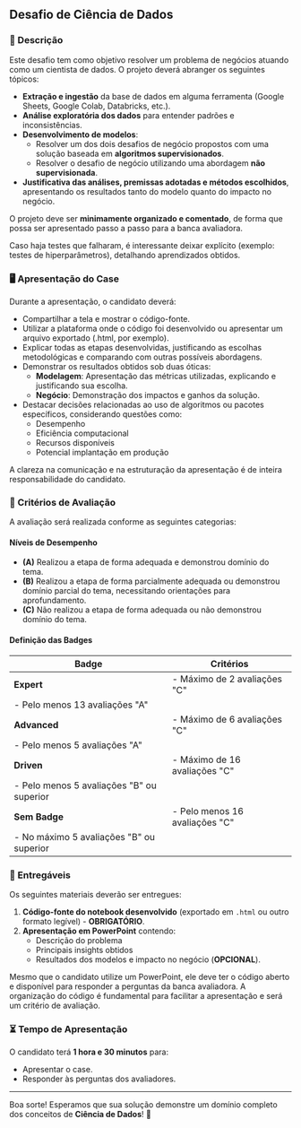 ## Desafio de Ciência de Dados

### 📌 Descrição
Este desafio tem como objetivo resolver um problema de negócios atuando como um cientista de dados. O projeto deverá abranger os seguintes tópicos:

- **Extração e ingestão** da base de dados em alguma ferramenta (Google Sheets, Google Colab, Databricks, etc.).
- **Análise exploratória dos dados** para entender padrões e inconsistências.
- **Desenvolvimento de modelos**:
  - Resolver um dos dois desafios de negócio propostos com uma solução baseada em **algoritmos supervisionados**.
  - Resolver o desafio de negócio utilizando uma abordagem **não supervisionada**.
- **Justificativa das análises, premissas adotadas e métodos escolhidos**, apresentando os resultados tanto do modelo quanto do impacto no negócio.

O projeto deve ser **minimamente organizado e comentado**, de forma que possa ser apresentado passo a passo para a banca avaliadora. 

Caso haja testes que falharam, é interessante deixar explícito (exemplo: testes de hiperparâmetros), detalhando aprendizados obtidos.

### 🖥️ Apresentação do Case

Durante a apresentação, o candidato deverá:
- Compartilhar a tela e mostrar o código-fonte.
- Utilizar a plataforma onde o código foi desenvolvido ou apresentar um arquivo exportado (.html, por exemplo).
- Explicar todas as etapas desenvolvidas, justificando as escolhas metodológicas e comparando com outras possíveis abordagens.
- Demonstrar os resultados obtidos sob duas óticas:
  - **Modelagem**: Apresentação das métricas utilizadas, explicando e justificando sua escolha.
  - **Negócio**: Demonstração dos impactos e ganhos da solução.
- Destacar decisões relacionadas ao uso de algoritmos ou pacotes específicos, considerando questões como:
  - Desempenho
  - Eficiência computacional
  - Recursos disponíveis
  - Potencial implantação em produção

A clareza na comunicação e na estruturação da apresentação é de inteira responsabilidade do candidato.

### 🏅 Critérios de Avaliação
A avaliação será realizada conforme as seguintes categorias:

#### Níveis de Desempenho

- **(A)** Realizou a etapa de forma adequada e demonstrou domínio do tema.
- **(B)** Realizou a etapa de forma parcialmente adequada ou demonstrou domínio parcial do tema, necessitando orientações para aprofundamento.
- **(C)** Não realizou a etapa de forma adequada ou não demonstrou domínio do tema.

#### Definição das Badges

| Badge            | Critérios |
|-----------------|--------------------------------------------------------------------------|
| **Expert**      | - Máximo de 2 avaliações "C"  
                  - Pelo menos 13 avaliações "A"   |
| **Advanced**    | - Máximo de 6 avaliações "C"  
                  - Pelo menos 5 avaliações "A"    |
| **Driven**      | - Máximo de 16 avaliações "C"  
                  - Pelo menos 5 avaliações "B" ou superior  |
| **Sem Badge**   | - Pelo menos 16 avaliações "C"  
                  - No máximo 5 avaliações "B" ou superior  |

### 📂 Entregáveis
Os seguintes materiais deverão ser entregues:

1. **Código-fonte do notebook desenvolvido** (exportado em `.html` ou outro formato legível) - **OBRIGATÓRIO**.
2. **Apresentação em PowerPoint** contendo:
   - Descrição do problema
   - Principais insights obtidos
   - Resultados dos modelos e impacto no negócio (**OPCIONAL**).

Mesmo que o candidato utilize um PowerPoint, ele deve ter o código aberto e disponível para responder a perguntas da banca avaliadora.
A organização do código é fundamental para facilitar a apresentação e será um critério de avaliação.

### ⏳ Tempo de Apresentação
O candidato terá **1 hora e 30 minutos** para:
- Apresentar o case.
- Responder às perguntas dos avaliadores.

---

Boa sorte! Esperamos que sua solução demonstre um domínio completo dos conceitos de **Ciência de Dados**! 🚀

